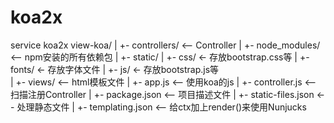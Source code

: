 # koa2x
service koa2x
view-koa/
|
+- controllers/ <-- Controller
|
+- node_modules/ <-- npm安装的所有依赖包
|
+- static/
   |
   +- css/ <- 存放bootstrap.css等
   |
   +- fonts/ <- 存放字体文件
   |
   +- js/ <- 存放bootstrap.js等  
|
+- views/ <-- html模板文件
|
+- app.js <-- 使用koa的js
|
+- controller.js <-- 扫描注册Controller
|
+- package.json <-- 项目描述文件
|
+- static-files.json <-- 处理静态文件
|
+- templating.json <-- 给ctx加上render()来使用Nunjucks

 
